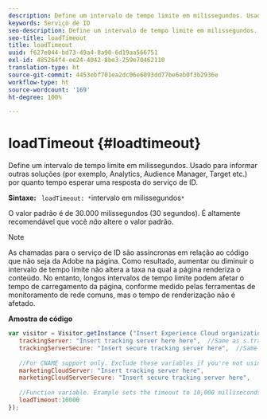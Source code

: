 ```yaml
---
description: Define um intervalo de tempo limite em milissegundos. Usado para informar outras soluções (por exemplo, Analytics, Audience Manager, Target etc.) por quanto tempo esperar uma resposta do serviço de ID.
keywords: Serviço de ID
seo-description: Define um intervalo de tempo limite em milissegundos. Usado para informar outras soluções (por exemplo, Analytics, Audience Manager, Target etc.) por quanto tempo esperar uma resposta do serviço de ID.
seo-title: loadTimeout
title: loadTimeout
uuid: f627e044-bd73-49a4-8a90-6d19aa566751
exl-id: 485264f4-ee24-4042-8be3-259e70462110
translation-type: ht
source-git-commit: 4453ebf701ea2dc06e6093dd77be6eb0f3b2936e
workflow-type: ht
source-wordcount: '169'
ht-degree: 100%

---
```


# loadTimeout {#loadtimeout}

Define um intervalo de tempo limite em milissegundos. Usado para informar outras soluções (por exemplo, Analytics, Audience Manager, Target etc.) por quanto tempo esperar uma resposta do serviço de ID.

**Sintaxe:** ` loadTimeout: *`intervalo em milissegundos`*`

O valor padrão é de 30.000 milissegundos (30 segundos). É altamente recomendável que você *não* altere o valor padrão.

>[!NOTE]
>
>As chamadas para o serviço de ID são assíncronas em relação ao código que não seja da Adobe na página. Como resultado, aumentar ou diminuir o intervalo de tempo limite não altera a taxa na qual a página renderiza o conteúdo. No entanto, longos intervalos de tempo limite podem afetar o tempo de carregamento da página, conforme medido pelas ferramentas de monitoramento de rede comuns, mas o tempo de renderização não é afetado.

**Amostra de código**

```js
var visitor = Visitor.getInstance ("Insert Experience Cloud organization ID here",{ 
   trackingServer: "Insert tracking server here here",  //Same as s.trackingServer 
   trackingServerSecure: "Insert secure tracking server here",  //Same as s.trackingServerSecure 
 
   //For CNAME support only. Exclude these variables if you're not using CNAME 
   marketingCloudServer: "Insert tracking server here", 
   marketingCloudServerSecure: "Insert secure tracking server here", 
 
   //Function variable. Example sets the timeout to 10,000 milliseconds (10 seconds). 
   loadTimeout:10000 
});
```

